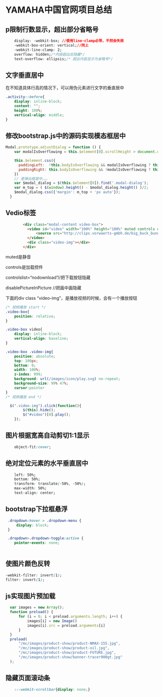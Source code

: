 # YAMAHA中国官网项目总结

## p限制行数显示，超出部分省略号

```css
    display: -webkit-box; //使用line-clamp必带，不然会失效
    -webkit-box-orient: vertical;//同上
    -webkit-line-clamp: 2; 
    overflow: hidden;/*内容超出后隐藏*/
    text-overflow: ellipsis;/* 超出内容显示为省略号*/
```

## 文字垂直居中

在不知道具体行高的情况下，可以用伪元素进行文字的垂直居中

```css
.activity::before{
    display: inline-block;
    content: "";
    height: 100%;
    vertical-align: middle;
}
```

## 修改bootstrap.js中的源码实现模态框居中

```js
Modal.prototype.adjustDialog = function () {
    var modalIsOverflowing = this.$element[0].scrollHeight > document.documentElement.clientHeight

    this.$element.css({
      paddingLeft:  !this.bodyIsOverflowing && modalIsOverflowing ? this.scrollbarWidth : '',
      paddingRight: this.bodyIsOverflowing && !modalIsOverflowing ? this.scrollbarWidth : ''
    })
    // 是弹出框居中。。。
    var $modal_dialog = $(this.$element[0]).find('.modal-dialog');
    var m_top = ( $(window).height() - $modal_dialog.height() )/2;
    $modal_dialog.css({'margin': m_top + 'px auto'});
  }
```

## Vedio标签

```html
        <div class="modal-content video-box">
          <video id="video" width="100%" height="100%" muted controls controlslist="nodownload" disablePictureInPicture>
              <source src="http://clips.vorwaerts-gmbh.de/big_buck_bunny.mp4" type="video/mp4">
          </video>
          <div class="video-img"></div>
        </div>
```

muted是静音

controls是加载控件

controlslist=“nodownload”//把下载按钮隐藏

disablePictureInPicture //把画中画隐藏

下面的div class “video-img”，是播放视频的时候，会有一个播放按钮

```css
/* 视频播放 start */
.video-box{
	position: relative;
}

.video-box video{
	display: inline-block;
    vertical-align: baseline;
}

.video-box .video-img{
	position: absolute;
    top: 100px;
    bottom: 0;
    width: 100%;
    z-index: 999;
    background: url(/images/icon/play.svg) no-repeat;
    background-size: 99% 47%;
	cursor:pointer
}
/* 视频播放 end */
```



```js
  $(".video-img").click(function(){
	    $(this).hide();
	    $("#video")[0].play();
	});
```

## 图片根据宽高自动剪切1:1显示

```css
    object-fit:cover;
```

##  绝对定位元素的水平垂直居中

```css
    left: 50%;
    bottom: 50%;
    transform: translate(-50%, -50%);
    max-width: 50%;
    text-align: center;
```

## bootstrap下拉框悬浮

```css
 .dropdown:hover > .dropdown-menu {
     display: block;
 }

 .dropdown>.dropdown-toggle:active {
    pointer-events: none;
     
```

## 使图片颜色反转

```css
-webkit-filter: invert(1);
filter: invert(1);
```

## js实现图片预加载

```js
  var images = new Array();
  function preload() {  
      for (i = 0; i < preload.arguments.length; i++) {  
          images[i] = new Image()  
          images[i].src = preload.arguments[i]  
      }  
  }
  preload(  
      "/mc/images/product-show/product-NMAX-155.jpg",  
      "/mc/images/product-show/product-oil.jpg",  
      "/mc/images/product-show/product-FUTURE.jpg",
      "/mc/images/product-show/banner-tracer900gt.jpg"
  );
```

## 隐藏页面滚动条

```css
    ::-webkit-scrollbar{display: none;}
```

